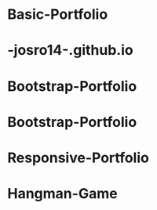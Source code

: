 # Basic-Portfolio
# -josro14-.github.io
# Bootstrap-Portfolio
# Bootstrap-Portfolio
# Responsive-Portfolio
# Hangman-Game
